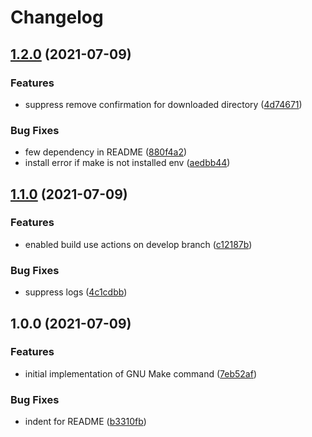 # Changelog

## [1.2.0](https://www.github.com/yacchi/asdf-gnumake/compare/v1.1.0...v1.2.0) (2021-07-09)


### Features

* suppress remove confirmation for downloaded directory ([4d74671](https://www.github.com/yacchi/asdf-gnumake/commit/4d746715e65d05ce2aac60355c31c3ad19ec15ab))


### Bug Fixes

* few dependency in README ([880f4a2](https://www.github.com/yacchi/asdf-gnumake/commit/880f4a253e6a47fd7e921331dabb2872e516448d))
* install error if make is not installed env ([aedbb44](https://www.github.com/yacchi/asdf-gnumake/commit/aedbb44f4139afb06521e57cd02e58df31f12d99))

## [1.1.0](https://www.github.com/yacchi/asdf-gnumake/compare/v1.0.0...v1.1.0) (2021-07-09)


### Features

* enabled build use actions on develop branch ([c12187b](https://www.github.com/yacchi/asdf-gnumake/commit/c12187b75e9a52e07646c01286e22e2b5729f245))


### Bug Fixes

* suppress logs ([4c1cdbb](https://www.github.com/yacchi/asdf-gnumake/commit/4c1cdbbcf0d2ac9efe48f042732d89c0aee0d251))

## 1.0.0 (2021-07-09)


### Features

* initial implementation of GNU Make command ([7eb52af](https://www.github.com/yacchi/asdf-gnumake/commit/7eb52af8a1986af242d693e65f987396213beda9))


### Bug Fixes

* indent for README ([b3310fb](https://www.github.com/yacchi/asdf-gnumake/commit/b3310fb288130211c7de15b06bf7d41cd0733348))
